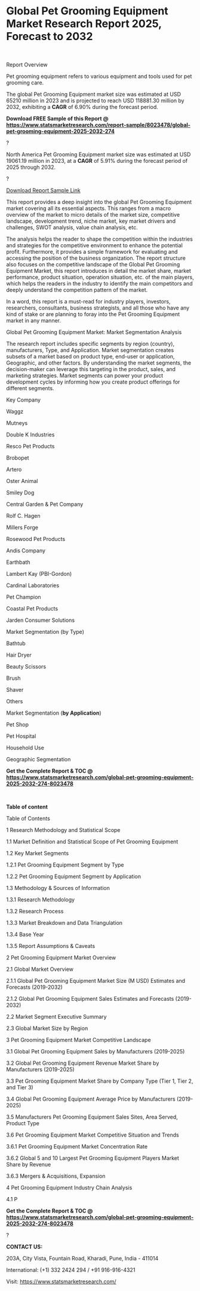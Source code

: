 <h1>Global Pet Grooming Equipment Market Research Report 2025, Forecast to 2032</h1><br/><p>Report Overview</p>
 
 
 
 <p>Pet grooming equipment refers to various equipment and tools used for pet grooming care.</p>
 
 
 
 <p>The global Pet Grooming Equipment market size was estimated at USD 65210 million in 2023 and is projected to reach USD 118881.30 million by 2032, exhibiting a <strong>CAGR</strong> of 6.90% during the forecast period.</p>
 
 
 
 <div><b>Download FREE Sample of this Report @ <a href="https://www.statsmarketresearch.com/download-free-sample/8023478/global-pet-grooming-equipment-2025-2032-274">https://www.statsmarketresearch.com/report-sample/8023478/global-pet-grooming-equipment-2025-2032-274</a></b></div>
 
 
 
 <p>? </p>
 
 
 
 <p>North America Pet Grooming Equipment market size was estimated at USD 19061.19 million in 2023, at a <strong>CAGR</strong> of 5.91% during the forecast period of 2025 through 2032.</p>
 
 
 
 <p>? </p>
 
 
 
 <p><a href="https://www.statsmarketresearch.com/download-free-sample/8023478/global-pet-grooming-equipment-2025-2032-274">Download Report Sample Link</a></p>
 
 
 
 <p>This report provides a deep insight into the global Pet Grooming Equipment market covering all its essential aspects. This ranges from a macro overview of the market to micro details of the market size, competitive landscape, development trend, niche market, key market drivers and challenges, SWOT analysis, value chain analysis, etc.</p>
 
 
 
 <p>The analysis helps the reader to shape the competition within the industries and strategies for the competitive environment to enhance the potential profit. Furthermore, it provides a simple framework for evaluating and accessing the position of the business organization. The report structure also focuses on the competitive landscape of the Global Pet Grooming Equipment Market, this report introduces in detail the market share, market performance, product situation, operation situation, etc. of the main players, which helps the readers in the industry to identify the main competitors and deeply understand the competition pattern of the market.</p>
 
 
 
 <p>In a word, this report is a must-read for industry players, investors, researchers, consultants, business strategists, and all those who have any kind of stake or are planning to foray into the Pet Grooming Equipment market in any manner.</p>
 
 
 
 <p>Global Pet Grooming Equipment Market: Market Segmentation Analysis</p>
 
 
 
 <p>The research report includes specific segments by region (country), manufacturers, Type, and Application. Market segmentation creates subsets of a market based on product type, end-user or application, Geographic, and other factors. By understanding the market segments, the decision-maker can leverage this targeting in the product, sales, and marketing strategies. Market segments can power your product development cycles by informing how you create product offerings for different segments.</p>
 
 
 
 <p>Key Company</p>
 
 
 
 <p>Waggz</p>
 
 
 
 <p>Mutneys</p>
 
 
 
 <p>Double K Industries</p>
 
 
 
 <p>Resco Pet Products</p>
 
 
 
 <p>Brobopet</p>
 
 
 
 <p>Artero</p>
 
 
 
 <p>Oster Animal</p>
 
 
 
 <p>Smiley Dog</p>
 
 
 
 <p>Central Garden & Pet Company</p>
 
 
 
 <p>Rolf C. Hagen</p>
 
 
 
 <p>Millers Forge</p>
 
 
 
 <p>Rosewood Pet Products</p>
 
 
 
 <p>Andis Company</p>
 
 
 
 <p>Earthbath</p>
 
 
 
 <p>Lambert Kay (PBI-Gordon)</p>
 
 
 
 <p>Cardinal Laboratories</p>
 
 
 
 <p>Pet Champion</p>
 
 
 
 <p>Coastal Pet Products</p>
 
 
 
 <p>Jarden Consumer Solutions</p>
 
 
 
 <p>Market Segmentation (by Type)</p>
 
 
 
 <p>Bathtub</p>
 
 
 
 <p>Hair Dryer</p>
 
 
 
 <p>Beauty Scissors</p>
 
 
 
 <p>Brush</p>
 
 
 
 <p>Shaver</p>
 
 
 
 <p>Others</p>
 
 
 
 <p>Market Segmentation (<strong>by Application</strong>)</p>
 
 
 
 <p>Pet Shop</p>
 
 
 
 <p>Pet Hospital</p>
 
 
 
 <p>Household Use</p>
 
 
 
 <p>Geographic Segmentation</p>
 
 
 
 <div><b>Get the Complete Report & TOC @ <a href="https://www.statsmarketresearch.com/global-pet-grooming-equipment-2025-2032-274-8023478">https://www.statsmarketresearch.com/global-pet-grooming-equipment-2025-2032-274-8023478</a></b></div>
 
 
 
 <p><br />
 
 <b>Table of content</b></p>
 
 
 
 <p>Table of Contents<br />
 
 1 Research Methodology and Statistical Scope<br />
 
 1.1 Market Definition and Statistical Scope of Pet Grooming Equipment<br />
 
 1.2 Key Market Segments<br />
 
 1.2.1 Pet Grooming Equipment Segment by Type<br />
 
 1.2.2 Pet Grooming Equipment Segment by Application<br />
 
 1.3 Methodology & Sources of Information<br />
 
 1.3.1 Research Methodology<br />
 
 1.3.2 Research Process<br />
 
 1.3.3 Market Breakdown and Data Triangulation<br />
 
 1.3.4 Base Year<br />
 
 1.3.5 Report Assumptions & Caveats<br />
 
 2 Pet Grooming Equipment Market Overview<br />
 
 2.1 Global Market Overview<br />
 
 2.1.1 Global Pet Grooming Equipment Market Size (M USD) Estimates and Forecasts (2019-2032)<br />
 
 2.1.2 Global Pet Grooming Equipment Sales Estimates and Forecasts (2019-2032)<br />
 
 2.2 Market Segment Executive Summary<br />
 
 2.3 Global Market Size by Region<br />
 
 3 Pet Grooming Equipment Market Competitive Landscape<br />
 
 3.1 Global Pet Grooming Equipment Sales by Manufacturers (2019-2025)<br />
 
 3.2 Global Pet Grooming Equipment Revenue Market Share by Manufacturers (2019-2025)<br />
 
 3.3 Pet Grooming Equipment Market Share by Company Type (Tier 1, Tier 2, and Tier 3)<br />
 
 3.4 Global Pet Grooming Equipment Average Price by Manufacturers (2019-2025)<br />
 
 3.5 Manufacturers Pet Grooming Equipment Sales Sites, Area Served, Product Type<br />
 
 3.6 Pet Grooming Equipment Market Competitive Situation and Trends<br />
 
 3.6.1 Pet Grooming Equipment Market Concentration Rate<br />
 
 3.6.2 Global 5 and 10 Largest Pet Grooming Equipment Players Market Share by Revenue<br />
 
 3.6.3 Mergers & Acquisitions, Expansion<br />
 
 4 Pet Grooming Equipment Industry Chain Analysis<br />
 
 4.1 P</p>
 
 
 
 <div><b>Get the Complete Report & TOC @ <a href="https://www.statsmarketresearch.com/global-pet-grooming-equipment-2025-2032-274-8023478">https://www.statsmarketresearch.com/global-pet-grooming-equipment-2025-2032-274-8023478</a></b></div>
 
 
 
 <p>? </p>
 
 
 
 <p><b>CONTACT US:</b><br />
 
 203A, City Vista, Fountain Road, Kharadi, Pune, India - 411014<br />
 
 International: (+1) 332 2424 294 / +91 916-916-4321<br />
 
 Visit: <a href="https://www.statsmarketresearch.com/">https://www.statsmarketresearch.com/</a></p>